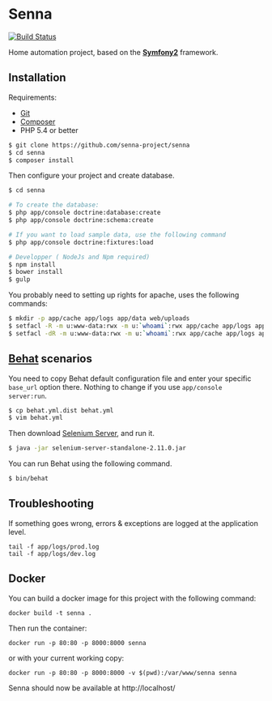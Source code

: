 Senna
========

[![Build Status](https://travis-ci.org/senna-project/senna.svg)](https://travis-ci.org/senna-project/senna)

Home automation project, based on the [**Symfony2**](http://symfony.com) framework.

Installation
------------

Requirements:

* [Git](http://git-scm.com/)
* [Composer](http://getcomposer.org)
* PHP 5.4 or better

``` bash
$ git clone https://github.com/senna-project/senna
$ cd senna
$ composer install
```

Then configure your project and create database.

``` bash
$ cd senna

# To create the database:
$ php app/console doctrine:database:create
$ php app/console doctrine:schema:create

# If you want to load sample data, use the following command
$ php app/console doctrine:fixtures:load

# Developper ( NodeJs and Npm required)
$ npm install
$ bower install
$ gulp


```

You probably need to setting up rights for apache, uses the following commands:

```bash
$ mkdir -p app/cache app/logs app/data web/uploads
$ setfacl -R -m u:www-data:rwx -m u:`whoami`:rwx app/cache app/logs app/data web/uploads
$ setfacl -dR -m u:www-data:rwx -m u:`whoami`:rwx app/cache app/logs app/data web/uploads
```

[Behat](http://behat.org) scenarios
-----------------------------------

You need to copy Behat default configuration file and enter your specific ``base_url``
option there. Nothing to change if you use `app/console server:run`.

```bash
$ cp behat.yml.dist behat.yml
$ vim behat.yml
```

Then download [Selenium Server](http://seleniumhq.org/download/), and run it.

```bash
$ java -jar selenium-server-standalone-2.11.0.jar
```

You can run Behat using the following command.

``` bash
$ bin/behat
```

Troubleshooting
---------------

If something goes wrong, errors & exceptions are logged at the application level.

````
tail -f app/logs/prod.log
tail -f app/logs/dev.log
````

Docker
------

You can build a docker image for this project with the following command:

```
docker build -t senna .
```

Then run the container:

```
docker run -p 80:80 -p 8000:8000 senna
```

or with your current working copy:

```
docker run -p 80:80 -p 8000:8000 -v $(pwd):/var/www/senna senna
```

Senna should now be available at http://localhost/
